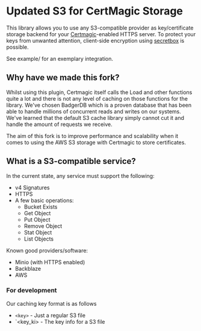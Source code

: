 # Updated S3 for CertMagic Storage

This library allows you to use any S3-compatible provider as key/certificate storage backend for your [Certmagic](https://github.com/caddyserver/certmagic)-enabled HTTPS server. To protect your keys from unwanted attention, client-side encryption using [secretbox](https://pkg.go.dev/golang.org/x/crypto@v0.0.0-20200728195943-123391ffb6de/nacl/secretbox?tab=doc) is possible.

See example/ for an exemplary integration.

## Why have we made this fork?
Whilst using this plugin, Certmagic itself calls the Load and other functions quite a lot and there is not any level of caching on those functions for the library. We've chosen BadgerDB which is a proven database that has been able to handle millions of concurrent reads and writes on our systems. We've learned that the default S3 cache library simply cannot cut it and handle the amount of requests we receive. 

The aim of this fork is to improve performance and scalability when it comes to using the AWS S3 storage with Certmagic to store certificates.

## What is a S3-compatible service?

In the current state, any service must support the following:

- v4 Signatures
- HTTPS
- A few basic operations:
	- Bucket Exists
	- Get Object
	- Put Object
	- Remove Object
	- Stat Object
	- List Objects

Known good providers/software:

- Minio (with HTTPS enabled)
- Backblaze
- AWS

### For development
Our caching key format is as follows

- `<key>` - Just a regular S3 file
- `<key_ki> - The key info for a S3 file

